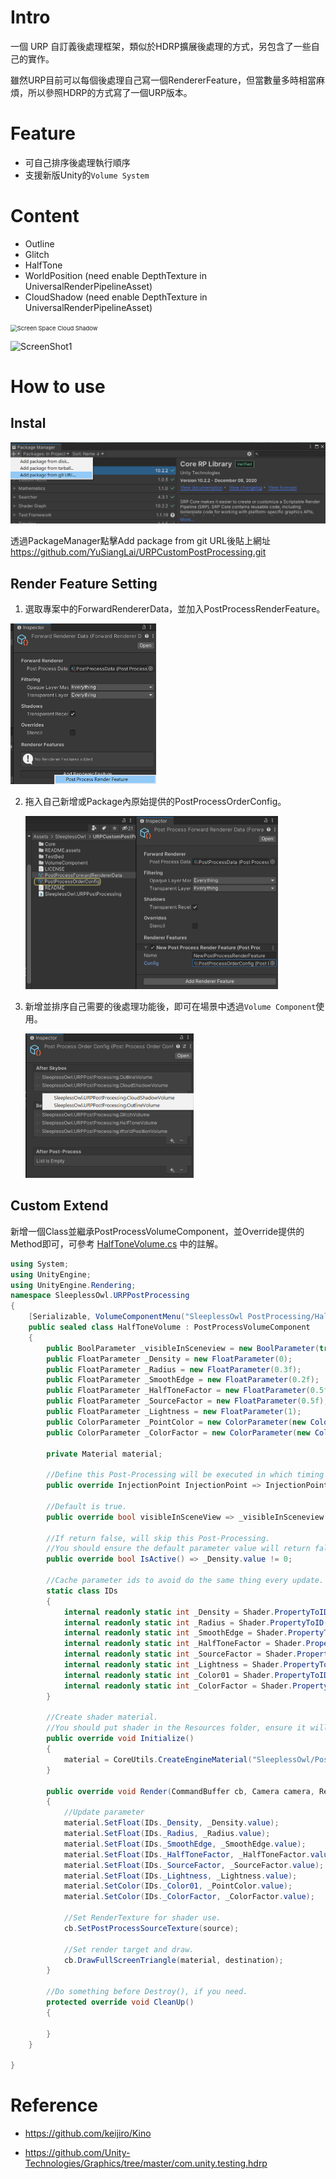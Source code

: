 ﻿

# Intro

一個 URP 自訂義後處理框架，類似於HDRP擴展後處理的方式，另包含了一些自己的實作。

雖然URP目前可以每個後處理自己寫一個RendererFeature，但當數量多時相當麻煩，所以參照HDRP的方式寫了一個URP版本。

# Feature

* 可自己排序後處理執行順序
* 支援新版Unity的`Volume System`

# Content

* Outline
* Glitch
* HalfTone
* WorldPosition (need enable DepthTexture in UniversalRenderPipelineAsset)
* CloudShadow (need enable DepthTexture in UniversalRenderPipelineAsset)

<img src="README.assets/Screen%20Space%20Cloud%20Shadow.gif" alt="Screen Space Cloud Shadow" style="zoom: 67%;" />

![ScreenShot1](README.assets/ScreenShot1.gif)

# How to use

## Instal

![image-20210103235138876](README.assets/image-20210103235138876.png)

透過PackageManager點擊Add package from git URL後貼上網址 
https://github.com/YuSiangLai/URPCustomPostProcessing.git

## Render Feature Setting

1. 選取專案中的ForwardRendererData，並加入PostProcessRenderFeature。

<img src="README.assets/image-20210103211531529.png" alt="image-20210103211531529" style="zoom:50%;" />

2. 拖入自己新增或Package內原始提供的PostProcessOrderConfig。

   <img src="README.assets/image-20210103211835888.png" alt="image-20210103211835888" style="zoom:50%;" />

3. 新增並排序自己需要的後處理功能後，即可在場景中透過`Volume Component`使用。

   <img src="README.assets/image-20210103212125330.png" alt="image-20210103212125330" style="zoom:50%;" />

## Custom Extend

新增一個Class並繼承PostProcessVolumeComponent，並Override提供的Method即可，可參考 [HalfToneVolume.cs](VolumeComponent\HalfToneVolume.cs) 中的註解。

```c#
using System;
using UnityEngine;
using UnityEngine.Rendering;
namespace SleeplessOwl.URPPostProcessing
{
    [Serializable, VolumeComponentMenu("SleeplessOwl PostProcessing/HalfTone")]
    public sealed class HalfToneVolume : PostProcessVolumeComponent
    {
        public BoolParameter _visibleInSceneview = new BoolParameter(true);
        public FloatParameter _Density = new FloatParameter(0);
        public FloatParameter _Radius = new FloatParameter(0.3f);
        public FloatParameter _SmoothEdge = new FloatParameter(0.2f);
        public FloatParameter _HalfToneFactor = new FloatParameter(0.5f);
        public FloatParameter _SourceFactor = new FloatParameter(0.5f);
        public FloatParameter _Lightness = new FloatParameter(1);
        public ColorParameter _PointColor = new ColorParameter(new Color(0, 0, 0, 1));
        public ColorParameter _ColorFactor = new ColorParameter(new Color(1, 1, 1, 1));

        private Material material;

        //Define this Post-Processing will be executed in which timing in URP pipeline.
        public override InjectionPoint InjectionPoint => InjectionPoint.BeforePostProcess;

        //Default is true.
        public override bool visibleInSceneView => _visibleInSceneview.value;

        //If return false, will skip this Post-Processing.
        //You should ensure the default parameter value will return false in this method, let disable volume component work.
        public override bool IsActive() => _Density.value != 0;

        //Cache parameter ids to avoid do the same thing every update.
        static class IDs
        {
            internal readonly static int _Density = Shader.PropertyToID("_Density");
            internal readonly static int _Radius = Shader.PropertyToID("_Radius");
            internal readonly static int _SmoothEdge = Shader.PropertyToID("_SmoothEdge");
            internal readonly static int _HalfToneFactor = Shader.PropertyToID("_HalfToneFactor");
            internal readonly static int _SourceFactor = Shader.PropertyToID("_SourceFactor");
            internal readonly static int _Lightness = Shader.PropertyToID("_Lightness");
            internal readonly static int _Color01 = Shader.PropertyToID("_Color01");
            internal readonly static int _ColorFactor = Shader.PropertyToID("_ColorFactor");
        }

        //Create shader material.
        //You should put shader in the Resources folder, ensure it will be included in Asset Bundle, or add it use another way by yourself.
        public override void Initialize()
        {
            material = CoreUtils.CreateEngineMaterial("SleeplessOwl/Post-Processing/HalfTone");
        }

        public override void Render(CommandBuffer cb, Camera camera, RenderTargetIdentifier source, RenderTargetIdentifier destination)
        {
            //Update parameter
            material.SetFloat(IDs._Density, _Density.value);
            material.SetFloat(IDs._Radius, _Radius.value);
            material.SetFloat(IDs._SmoothEdge, _SmoothEdge.value);
            material.SetFloat(IDs._HalfToneFactor, _HalfToneFactor.value);
            material.SetFloat(IDs._SourceFactor, _SourceFactor.value);
            material.SetFloat(IDs._Lightness, _Lightness.value);
            material.SetColor(IDs._Color01, _PointColor.value);
            material.SetColor(IDs._ColorFactor, _ColorFactor.value);

            //Set RenderTexture for shader use.
            cb.SetPostProcessSourceTexture(source);

            //Set render target and draw.
            cb.DrawFullScreenTriangle(material, destination);
        }

        //Do something before Destroy(), if you need.
        protected override void CleanUp()
        {

        }
    }

}
```



# Reference

* https://github.com/keijiro/Kino

* https://github.com/Unity-Technologies/Graphics/tree/master/com.unity.testing.hdrp
